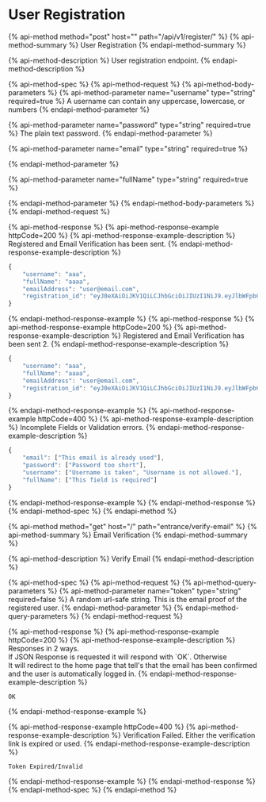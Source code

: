 # User Registration

{% api-method method="post" host="" path="/api/v1/register/" %}
{% api-method-summary %}
User Registration
{% endapi-method-summary %}

{% api-method-description %}
User registration endpoint.
{% endapi-method-description %}

{% api-method-spec %}
{% api-method-request %}
{% api-method-body-parameters %}
{% api-method-parameter name="username" type="string" required=true %}
A username can contain any uppercase, lowercase, or numbers
{% endapi-method-parameter %}

{% api-method-parameter name="password" type="string" required=true %}
The plain text password.
{% endapi-method-parameter %}

{% api-method-parameter name="email" type="string" required=true %}

{% endapi-method-parameter %}

{% api-method-parameter name="fullName" type="string" required=true %}

{% endapi-method-parameter %}
{% endapi-method-body-parameters %}
{% endapi-method-request %}

{% api-method-response %}
{% api-method-response-example httpCode=200 %}
{% api-method-response-example-description %}
Registered and Email Verification has been sent.
{% endapi-method-response-example-description %}

```javascript
{
    "username": "aaa",
    "fullName": "aaaa",
    "emailAddress": "user@email.com",
    "registration_id": "eyJ0eXAiOiJKV1QiLCJhbGciOiJIUzI1NiJ9.eyJlbWFpbCI6ImFzZGFzZmFzZmdAZWFtYS5jb20iLCJleHAiOjE1MzA3NzIzNTkxNTl9.QZn-KRgtlG6km6QhzObacubhzuDuU5oOkAOCPTWk2IU"
}
```
{% endapi-method-response-example %}
{% api-method-response %}
{% api-method-response-example httpCode=200 %}
{% api-method-response-example-description %}
Registered and Email Verification has been sent 2.
{% endapi-method-response-example-description %}

```javascript
{
    "username": "aaa",
    "fullName": "aaaa",
    "emailAddress": "user@email.com",
    "registration_id": "eyJ0eXAiOiJKV1QiLCJhbGciOiJIUzI1NiJ9.eyJlbWFpbCI6ImFzZGFzZmFzZmdAZWFtYS5jb20iLCJleHAiOjE1MzA3NzIzNTkxNTl9.QZn-KRgtlG6km6QhzObacubhzuDuU5oOkAOCPTWk2IU"
}
```
{% endapi-method-response-example %}
{% api-method-response-example httpCode=400 %}
{% api-method-response-example-description %}
Incomplete Fields or Validation errors.
{% endapi-method-response-example-description %}

```javascript
{
    "email": ["This email is already used"],
    "password": ["Password too short"],
    "username": ["Username is taken", "Username is not allowed."],
    "fullName": ["This field is required"]
}
```
{% endapi-method-response-example %}
{% endapi-method-response %}
{% endapi-method-spec %}
{% endapi-method %}

{% api-method method="get" host="/" path="entrance/verify-email" %}
{% api-method-summary %}
Email Verification
{% endapi-method-summary %}

{% api-method-description %}
Verify Email
{% endapi-method-description %}

{% api-method-spec %}
{% api-method-request %}
{% api-method-query-parameters %}
{% api-method-parameter name="token" type="string" required=false %}
A random url-safe string. This is the email proof of the registered user.
{% endapi-method-parameter %}
{% endapi-method-query-parameters %}
{% endapi-method-request %}

{% api-method-response %}
{% api-method-response-example httpCode=200 %}
{% api-method-response-example-description %}
Responses in 2 ways.  
If JSON Response is requested it will respond with \`OK\`. Otherwise  
It will redirect to the home page that tell's that the email has been confirmed and the user is automatically logged in.
{% endapi-method-response-example-description %}

```
OK
```
{% endapi-method-response-example %}

{% api-method-response-example httpCode=400 %}
{% api-method-response-example-description %}
Verification Failed. Either the verification link is expired or used.
{% endapi-method-response-example-description %}

```
Token Expired/Invalid
```
{% endapi-method-response-example %}
{% endapi-method-response %}
{% endapi-method-spec %}
{% endapi-method %}

